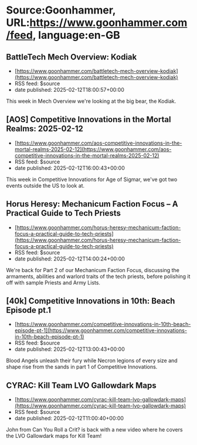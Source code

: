 # Source:Goonhammer, URL:https://www.goonhammer.com/feed, language:en-GB

## BattleTech Mech Overview: Kodiak
 - [https://www.goonhammer.com/battletech-mech-overview-kodiak](https://www.goonhammer.com/battletech-mech-overview-kodiak)
 - RSS feed: $source
 - date published: 2025-02-12T18:00:57+00:00

This week in Mech Overview we're looking at the big bear, the Kodiak.

## [AOS] Competitive Innovations in the Mortal Realms: 2025-02-12
 - [https://www.goonhammer.com/aos-competitive-innovations-in-the-mortal-realms-2025-02-12](https://www.goonhammer.com/aos-competitive-innovations-in-the-mortal-realms-2025-02-12)
 - RSS feed: $source
 - date published: 2025-02-12T16:00:43+00:00

This week in Competitive Innovations for Age of Sigmar, we've got two events outside the US to look at.

## Horus Heresy: Mechanicum Faction Focus – A Practical Guide to Tech Priests
 - [https://www.goonhammer.com/horus-heresy-mechanicum-faction-focus-a-practical-guide-to-tech-priests](https://www.goonhammer.com/horus-heresy-mechanicum-faction-focus-a-practical-guide-to-tech-priests)
 - RSS feed: $source
 - date published: 2025-02-12T14:00:24+00:00

We're back for Part 2 of our Mechanicum Faction Focus, discussing the armaments, abilities and warlord traits of the tech priests, before polishing it off with sample Priests and Army Lists.

## [40k] Competitive Innovations in 10th: Beach Episode pt.1
 - [https://www.goonhammer.com/competitive-innovations-in-10th-beach-episode-pt-1](https://www.goonhammer.com/competitive-innovations-in-10th-beach-episode-pt-1)
 - RSS feed: $source
 - date published: 2025-02-12T13:00:43+00:00

Blood Angels unleash their fury while Necron legions of every size and shape rise from the sands in part 1 of Competitive Innovations.

## CYRAC: Kill Team LVO Gallowdark Maps
 - [https://www.goonhammer.com/cyrac-kill-team-lvo-gallowdark-maps](https://www.goonhammer.com/cyrac-kill-team-lvo-gallowdark-maps)
 - RSS feed: $source
 - date published: 2025-02-12T11:00:40+00:00

John from Can You Roll a Crit? is back with a new video where he covers the LVO Gallowdark maps for Kill Team!

